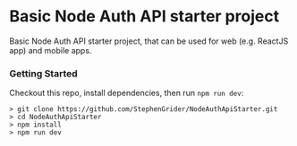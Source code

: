 # Basic Node Auth API starter project

Basic Node Auth API starter project, that can be used for web (e.g. ReactJS app) and mobile apps.

### Getting Started

Checkout this repo, install dependencies, then run `npm run dev`:

```
> git clone https://github.com/StephenGrider/NodeAuthApiStarter.git
> cd NodeAuthApiStarter
> npm install
> npm run dev
```
